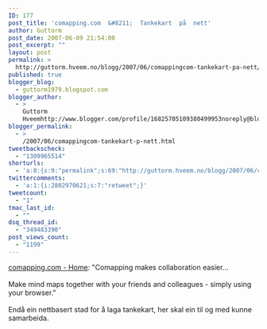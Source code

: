 ```yaml
---
ID: 177
post_title: 'comapping.com  &#8211;  Tankekart  på  nett'
author: Guttorm
post_date: 2007-06-09 21:54:00
post_excerpt: ""
layout: post
permalink: >
  http://guttorm.hveem.no/blogg/2007/06/comappingcom-tankekart-pa-nett/
published: true
blogger_blog:
  - guttorm1979.blogspot.com
blogger_author:
  - >
    Guttorm
    Hveemhttp://www.blogger.com/profile/16825705109380499953noreply@blogger.com
blogger_permalink:
  - >
    /2007/06/comappingcom-tankekart-p-nett.html
tweetbackscheck:
  - "1309965514"
shorturls:
  - 'a:8:{s:9:"permalink";s:69:"http://guttorm.hveem.no/blogg/2007/06/comappingcom-tankekart-pa-nett/";s:7:"tinyurl";s:25:"http://tinyurl.com/cwxas6";s:4:"isgd";s:17:"http://is.gd/gV8f";s:5:"bitly";s:18:"http://bit.ly/a9Fb";s:5:"snipr";s:22:"http://snipr.com/aktcl";s:5:"snurl";s:22:"http://snurl.com/aktcl";s:7:"snipurl";s:24:"http://snipurl.com/aktcl";s:4:"trim";s:17:"http://tr.im/by0l";}'
twittercomments:
  - 'a:1:{i:2802970621;s:7:"retweet";}'
tweetcount:
  - "1"
tmac_last_id:
  - ""
dsq_thread_id:
  - "349483390"
post_views_count:
  - "1199"
---
```

<a href="http://comapping.com/">comapping.com - Home</a>: "Comapping makes collaboration easier...<br /><br />Make mind maps together with your friends and colleagues - simply using your browser."<br /><br />Endå ein nettbasert stad for å laga tankekart, her skal ein til og med kunne samarbeida.